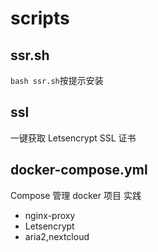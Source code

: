 # scripts
## ssr.sh
```bash ssr.sh```按提示安装 
## ssl
一键获取 Letsencrypt SSL 证书
## docker-compose.yml
Compose 管理 docker 项目 实践
 - nginx-proxy
 - Letsencrypt
 - aria2,nextcloud